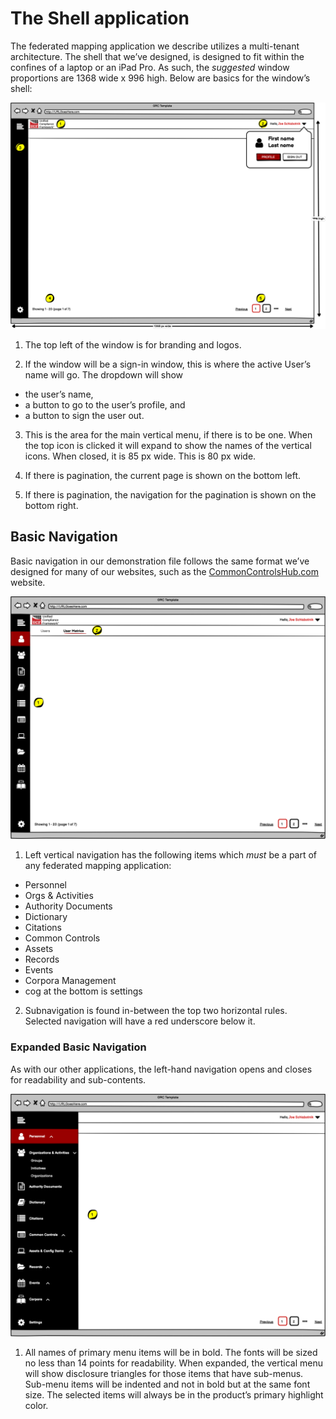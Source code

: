# The Shell application

The federated mapping application we describe utilizes a multi-tenant architecture. The shell that we’ve designed, is designed to fit within the confines of a laptop or an iPad Pro. As such, the _suggested_ window proportions are 1368 wide x 996 high. Below are basics for the window’s shell:

![Window basics](../../.gitbook/assets/0%20%283%29.png)

1. The top left of the window is for branding and logos.

2. If the window will be a sign-in window, this is where the active User’s name will go. The dropdown will show

* the user’s name,
* a button to go to the user’s profile, and
* a button to sign the user out.

3. This is the area for the main vertical menu, if there is to be one. When the top icon is clicked it will expand to show the names of the vertical icons. When closed, it is 85 px wide. This is 80 px wide.

4. If there is pagination, the current page is shown on the bottom left.

5. If there is pagination, the navigation for the pagination is shown on the bottom right.

## Basic Navigation

Basic navigation in our demonstration file follows the same format we’ve designed for many of our websites, such as the [CommonControlsHub.com](https://cch.commoncontrolshub.com/) website.

![Basic navigation](../../.gitbook/assets/1%20%282%29.png)

1. Left vertical navigation has the following items which _must_ be a part of any federated mapping application:

* Personnel
* Orgs & Activities
* Authority Documents
* Dictionary
* Citations
* Common Controls
* Assets
* Records
* Events
* Corpora Management 
* cog at the bottom is settings

2. Subnavigation is found in-between the top two horizontal rules. Selected navigation will have a red underscore below it.

### Expanded Basic Navigation

As with our other applications, the left-hand navigation opens and closes for readability and sub-contents.

![Expanded basic navigation](../../.gitbook/assets/2%20%282%29.png)

1. All names of primary menu items will be in bold. The fonts will be sized no less than 14 points for readability. When expanded, the vertical menu will show disclosure triangles for those items that have sub-menus. Sub-menu items will be indented and not in bold but at the same font size. The selected items will always be in the product’s primary highlight color.

